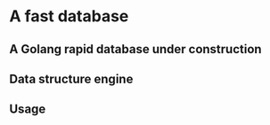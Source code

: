 # A fast database
## A Golang rapid database under construction

## Data structure engine


## Usage 


